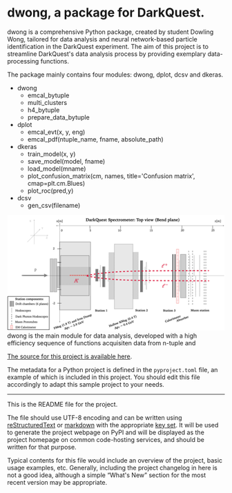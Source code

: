 # dwong, a package for DarkQuest.

dwong is a comprehensive Python package, created by student Dowling Wong, tailored for data analysis and neural network-based particle identification in the DarkQuest experiment. The aim of this project is to streamline DarkQuest's data analysis process by providing exemplary data-processing functions.

The package mainly contains four modules: dwong, dplot, dcsv and dkeras.
* dwong
  * emcal_bytuple
  * multi_clusters
  * h4_bytuple
  * prepare_data_bytuple
* dplot
  * emcal_evt(x, y, eng)
  * emcal_pdf(ntuple_name, fname, absolute_path)
* dkeras
  * train_model(x, y)
  * save_model(model, fname)
  * load_model(mname)
  * plot_confusion_matrix(cm, names, title='Confusion matrix', cmap=plt.cm.Blues)
  * plot_roc(pred,y)
* dcsv
  * gen_csv(filename)

  
![scheme](/logo/darkquest_schematic.png " inline image")
dwong is the main module for data analysis, developed with a high efficiency sequence of functions acquisiten data from n-tuple and 



[The source for this project is available here][src].

The metadata for a Python project is defined in the `pyproject.toml` file,
an example of which is included in this project. You should edit this file
accordingly to adapt this sample project to your needs.

----

This is the README file for the project.

The file should use UTF-8 encoding and can be written using
[reStructuredText][rst] or [markdown][md use] with the appropriate [key set][md
use]. It will be used to generate the project webpage on PyPI and will be
displayed as the project homepage on common code-hosting services, and should be
written for that purpose.

Typical contents for this file would include an overview of the project, basic
usage examples, etc. Generally, including the project changelog in here is not a
good idea, although a simple “What's New” section for the most recent version
may be appropriate.

[packaging guide]: https://packaging.python.org
[distribution tutorial]: https://packaging.python.org/tutorials/packaging-projects/
[src]: https://github.com/pypa/sampleproject
[rst]: http://docutils.sourceforge.net/rst.html
[md]: https://tools.ietf.org/html/rfc7764#section-3.5 "CommonMark variant"
[md use]: https://packaging.python.org/specifications/core-metadata/#description-content-type-optional
